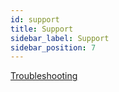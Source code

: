 ```yaml
---
id: support
title: Support
sidebar_label: Support
sidebar_position: 7
---
```



[Troubleshooting](troubleshooting)  

